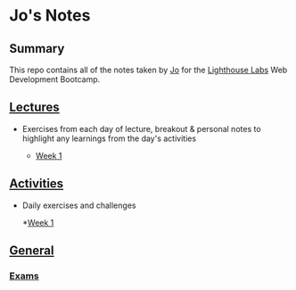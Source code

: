 # Jo's Notes

## Summary

This repo contains all of the notes taken by [Jo](https://github.com/jo-wood) for the [Lighthouse Labs](https://www.lighthouselabs.ca/?gclid=Cj0KCQjwla7nBRDxARIsADll0kAybI54hq52Y4yU4WDbpCPcz4NLTjkOhvP9RS5zDGFPMSMaEILQo8oaAhsYEALw_wcB) Web Development Bootcamp.

## [Lectures](/lectures)

* Exercises from each day of lecture, breakout & personal notes to highlight any learnings from the day's activities

  * [Week 1](/lectures/Week_1)

## [Activities](/lighthouse-labs/activites)

* Daily exercises and challenges

  *[Week 1](/lighthouse-labs/activites/week-1)

## [General](/lighthouse-labs/general-lighthouse)

### [Exams](/lighthouse-labs/exams)